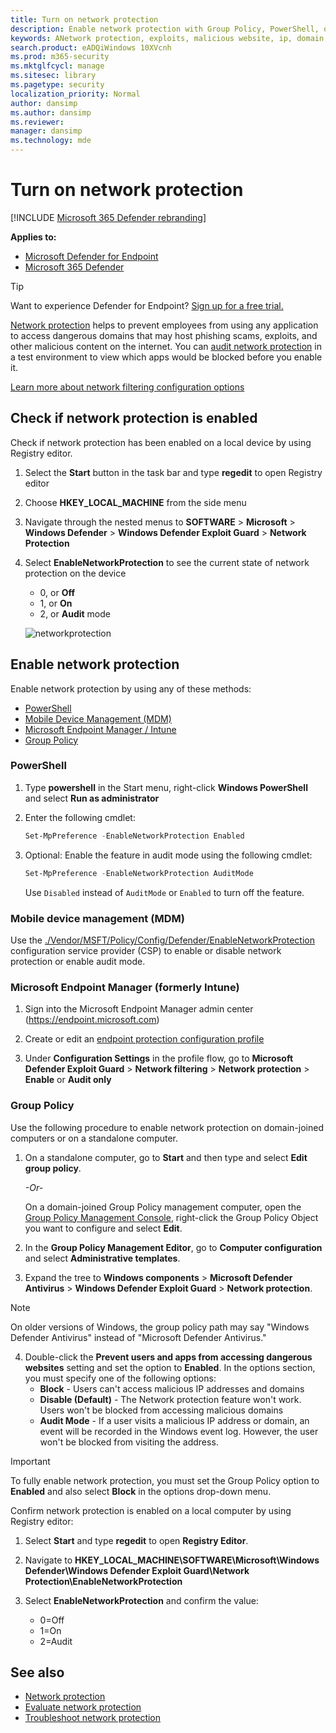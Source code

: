 ```yaml
---
title: Turn on network protection
description: Enable network protection with Group Policy, PowerShell, or Mobile Device Management and Configuration Manager.
keywords: ANetwork protection, exploits, malicious website, ip, domain, domains, enable, turn on
search.product: eADQiWindows 10XVcnh
ms.prod: m365-security
ms.mktglfcycl: manage
ms.sitesec: library
ms.pagetype: security
localization_priority: Normal
author: dansimp
ms.author: dansimp
ms.reviewer: 
manager: dansimp
ms.technology: mde
---
```


# Turn on network protection

[!INCLUDE [Microsoft 365 Defender rebranding](../../includes/microsoft-defender.md)]

**Applies to:**
- [Microsoft Defender for Endpoint](https://go.microsoft.com/fwlink/p/?linkid=2154037)
- [Microsoft 365 Defender](https://go.microsoft.com/fwlink/?linkid=2118804)

> [!TIP]
> Want to experience Defender for Endpoint? [Sign up for a free trial.](https://www.microsoft.com/microsoft-365/windows/microsoft-defender-atp?ocid=docs-wdatp-assignaccess-abovefoldlink)

[Network protection](network-protection.md) helps to prevent employees from using any application to access dangerous domains that may host phishing scams, exploits, and other malicious content on the internet. You can [audit network protection](evaluate-network-protection.md) in a test environment to view which apps would be blocked before you enable it.

[Learn more about network filtering configuration options](/mem/intune/protect/endpoint-protection-windows-10#network-filtering)

## Check if network protection is enabled

Check if network protection has been enabled on a local device by using Registry editor.

1. Select the **Start** button in the task bar and type **regedit** to open Registry editor

2. Choose **HKEY_LOCAL_MACHINE** from the side menu

3. Navigate through the nested menus to **SOFTWARE** > **Microsoft** > **Windows Defender** > **Windows Defender Exploit Guard** > **Network Protection**

4. Select **EnableNetworkProtection** to see the current state of network protection on the device

    * 0, or **Off**
    * 1, or **On**
    * 2, or **Audit** mode
    
    ![networkprotection](https://user-images.githubusercontent.com/3296790/95341270-b738b280-08d3-11eb-84a0-16abb140c9fd.PNG)

## Enable network protection

Enable network protection by using any of these methods:

* [PowerShell](#powershell)
* [Mobile Device Management (MDM)](#mobile-device-management-mdm)
* [Microsoft Endpoint Manager / Intune](#microsoft-endpoint-manager-formerly-intune)
* [Group Policy](#group-policy)

### PowerShell

1. Type **powershell** in the Start menu, right-click **Windows PowerShell** and select **Run as administrator**
2. Enter the following cmdlet:

    ```PowerShell
    Set-MpPreference -EnableNetworkProtection Enabled
    ```

3. Optional: Enable the feature in audit mode using the following cmdlet:

    ```PowerShell
    Set-MpPreference -EnableNetworkProtection AuditMode
    ```

    Use `Disabled` instead of `AuditMode` or `Enabled` to turn off the feature.

### Mobile device management (MDM)

Use the [./Vendor/MSFT/Policy/Config/Defender/EnableNetworkProtection](/windows/client-management/mdm/policy-csp-defender#defender-enablenetworkprotection) configuration service provider (CSP) to enable or disable network protection or enable audit mode.

### Microsoft Endpoint Manager (formerly Intune)

1. Sign into the Microsoft Endpoint Manager admin center (https://endpoint.microsoft.com)

2. Create or edit an [endpoint protection configuration profile](/mem/intune/protect/endpoint-protection-configure)

3. Under **Configuration Settings** in the profile flow, go to **Microsoft Defender Exploit Guard** > **Network filtering** > **Network protection** > **Enable** or **Audit only**

### Group Policy

Use the following procedure to enable network protection on domain-joined computers or on a standalone computer.

1. On a standalone computer, go to **Start** and then type and select **Edit group policy**.

    *-Or-*

    On a domain-joined Group Policy management computer, open the [Group Policy Management Console](https://technet.microsoft.com/library/cc731212.aspx), right-click the Group Policy Object you want to configure and select **Edit**.

2. In the **Group Policy Management Editor**, go to **Computer configuration** and select **Administrative templates**.

3. Expand the tree to **Windows components** > **Microsoft Defender Antivirus** > **Windows Defender Exploit Guard** > **Network protection**.

> [!NOTE]
> On older versions of Windows, the group policy path may say "Windows Defender Antivirus" instead of "Microsoft Defender Antivirus."

4. Double-click the **Prevent users and apps from accessing dangerous websites** setting and set the option to **Enabled**. In the options section, you must specify one of the following options:
    * **Block** - Users can't access malicious IP addresses and domains
    * **Disable (Default)** - The Network protection feature won't work. Users won't be blocked from accessing malicious domains
    * **Audit Mode** - If a user visits a malicious IP address or domain, an event will be recorded in the Windows event log. However, the user won't be blocked from visiting the address.

> [!IMPORTANT]
> To fully enable network protection, you must set the Group Policy option to **Enabled** and also select **Block** in the options drop-down menu.

Confirm network protection is enabled on a local computer by using Registry editor:

1. Select **Start** and type **regedit** to open **Registry Editor**.

2. Navigate to **HKEY_LOCAL_MACHINE\SOFTWARE\Microsoft\Windows Defender\Windows Defender Exploit Guard\Network Protection\EnableNetworkProtection**

3. Select **EnableNetworkProtection** and confirm the value:
   * 0=Off
   * 1=On
   * 2=Audit

## See also

* [Network protection](network-protection.md)
* [Evaluate network protection](evaluate-network-protection.md)
* [Troubleshoot network protection](troubleshoot-np.md)
